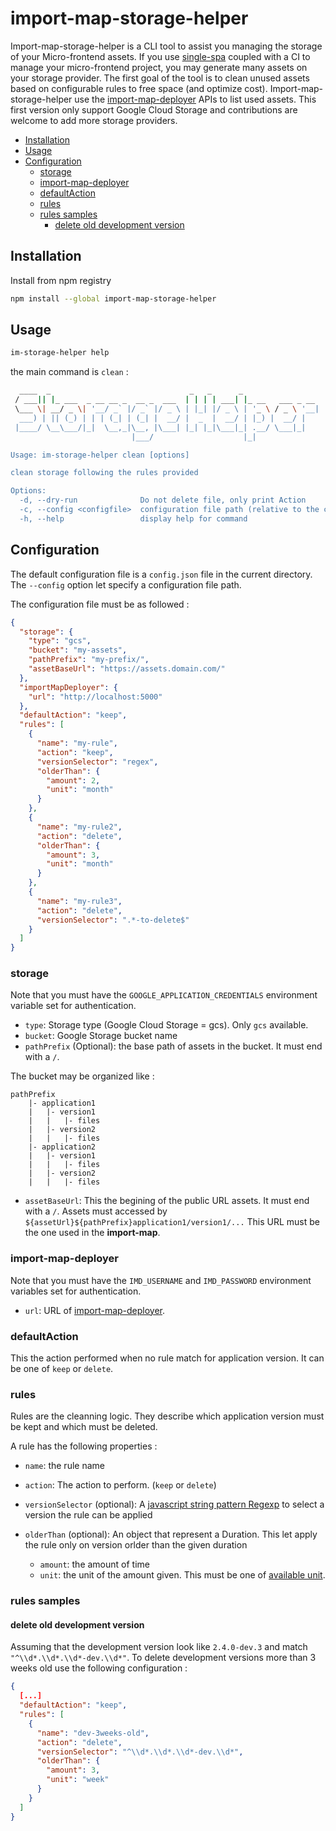 # import-map-storage-helper <!-- omit in toc -->

Import-map-storage-helper is a CLI tool to assist you managing the storage of your Micro-frontend assets.
If you use [single-spa](https://single-spa.js.org/) coupled with a CI to manage your micro-frontend project, you may generate many assets on your storage provider.
The first goal of the tool is to clean unused assets based on configurable rules to free space (and optimize cost).
Import-map-storage-helper use the [import-map-deployer](https://github.com/single-spa/import-map-deployer) APIs to list used assets. This first version only support Google Cloud Storage and contributions are welcome to add more storage providers.

- [Installation](#installation)
- [Usage](#usage)
- [Configuration](#configuration)
  - [storage](#storage)
  - [import-map-deployer](#import-map-deployer)
  - [defaultAction](#defaultaction)
  - [rules](#rules)
  - [rules samples](#rules-samples)
    - [delete old development version](#delete-old-development-version)

## Installation

Install from npm registry

```sh
npm install --global import-map-storage-helper
```

## Usage

```sh
im-storage-helper help
```

the main command is `clean` :

```sh
  ____  _                               _   _      _
 / ___|| |_ ___  _ __ __ _  __ _  ___  | | | | ___| |_ __   ___ _ __
 \___ \| __/ _ \| '__/ _` |/ _` |/ _ \ | |_| |/ _ \ | '_ \ / _ \ '__|
  ___) | || (_) | | | (_| | (_| |  __/ |  _  |  __/ | |_) |  __/ |
 |____/ \__\___/|_|  \__,_|\__, |\___| |_| |_|\___|_| .__/ \___|_|
                           |___/                    |_|

Usage: im-storage-helper clean [options]

clean storage following the rules provided

Options:
  -d, --dry-run              Do not delete file, only print Action
  -c, --config <configfile>  configuration file path (relative to the current directory)
  -h, --help                 display help for command
```

## Configuration

The default configuration file is a `config.json` file in the current directory.
The `--config` option let specify a configuration file path.

The configuration file must be as followed :

```json
{
  "storage": {
    "type": "gcs",
    "bucket": "my-assets",
    "pathPrefix": "my-prefix/",
    "assetBaseUrl": "https://assets.domain.com/"
  },
  "importMapDeployer": {
    "url": "http://localhost:5000"
  },
  "defaultAction": "keep",
  "rules": [
    {
      "name": "my-rule",
      "action": "keep",
      "versionSelector": "regex",
      "olderThan": {
        "amount": 2,
        "unit": "month"
      }
    },
    {
      "name": "my-rule2",
      "action": "delete",
      "olderThan": {
        "amount": 3,
        "unit": "month"
      }
    },
    {
      "name": "my-rule3",
      "action": "delete",
      "versionSelector": ".*-to-delete$"
    }
  ]
}
```

### storage

Note that you must have the `GOOGLE_APPLICATION_CREDENTIALS` environment variable set for authentication.

- `type`: Storage type (Google Cloud Storage = gcs). Only `gcs` available.
- `bucket`: Google Storage bucket name
- `pathPrefix` (Optional): the base path of assets in the bucket. It must end with a `/`.

The bucket may be organized like :

```
pathPrefix
    |- application1
    |   |- version1
    |   |   |- files
    |   |- version2
    |   |   |- files
    |- application2
    |   |- version1
    |   |   |- files
    |   |- version2
    |   |   |- files
```

- `assetBaseUrl`: This the begining of the public URL assets. It must end with a `/`.
  Assets must accessed by `${assetUrl}${pathPrefix}application1/version1/...`
  This URL must be the one used in the **import-map**.

### import-map-deployer

Note that you must have the `IMD_USERNAME` and `IMD_PASSWORD` environment variables set for authentication.

- `url`: URL of [import-map-deployer](https://github.com/single-spa/import-map-deployer).

### defaultAction

This the action performed when no rule match for application version. It can be one of `keep` or `delete`.

### rules

Rules are the cleanning logic. They describe which application version must be kept and which must be deleted.

A rule has the following properties :

- `name`: the rule name
- `action`: The action to perform. (`keep` or `delete`)
- `versionSelector` (optional): A [javascript string pattern Regexp](https://developer.mozilla.org/en-US/docs/Web/JavaScript/Reference/Global_Objects/RegExp) to select a version the rule can be applied

- `olderThan` (optional): An object that represent a Duration. This let apply the rule only on version orlder than the given duration
  - `amount`: the amount of time
  - `unit`: the unit of the amount given. This must be one of [available unit](https://day.js.org/docs/en/manipulate/add#list-of-all-available-units).


### rules samples

#### delete old development version

Assuming that the development version look like `2.4.0-dev.3` and match `"^\\d*.\\d*.\\d*-dev.\\d*"`.
To delete development versions more than 3 weeks old use the following configuration : 

```json
{
  [...]
  "defaultAction": "keep",
  "rules": [
    {
      "name": "dev-3weeks-old",
      "action": "delete",
      "versionSelector": "^\\d*.\\d*.\\d*-dev.\\d*",
      "olderThan": {
        "amount": 3,
        "unit": "week"
      }
    }
  ]
}
```


